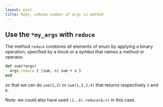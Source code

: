 ```yaml
---
layout: post
title: Ruby, unknow number of args in method
---
```

## Use the `*my_args` with `reduce`

The method `reduce` combines all elements of enum by applying a binary operation, specified by a block or a symbol that names a method or operator.

```ruby
def sum(*args)
  args.reduce { |sum, n| sum + n }
end
```
so that we can do `sum(1,2)` or `sum(1,2,3,4)` that returns respectively `3` and  `6`. 

Note: we could also have used `(1..4).reduce(&:+)`  in this case.
